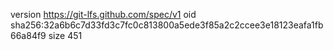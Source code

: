 version https://git-lfs.github.com/spec/v1
oid sha256:32a6b6c7d33fd3c7fc0c813800a5ede3f85a2c2ccee3e18123eafa1fb66a84f9
size 451
